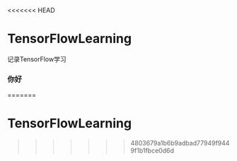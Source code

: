 <<<<<<< HEAD
# TensorFlowLearning
记录TensorFlow学习

### 你好
=======
# TensorFlowLearning
>>>>>>> 4803679a1b6b9adbad77949f9449f1b1fbce0d6d
